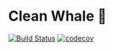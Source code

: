 # Clean Whale 🐋

[![Build Status](https://github.com/farwydi/cleanwhale/workflows/unit-tests/badge.svg)](https://github.com/farwydi/cleanwhale/actions)
[![codecov](https://codecov.io/gh/farwydi/cleanwhale/branch/master/graph/badge.svg)](https://codecov.io/gh/farwydi/cleanwhale)